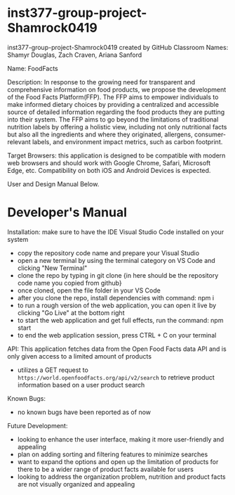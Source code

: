 # inst377-group-project-Shamrock0419
inst377-group-project-Shamrock0419 created by GitHub Classroom
Names: Shamyr Douglas, Zach Craven, Ariana Sanford

Name: FoodFacts

Description: In response to the growing need for transparent and comprehensive information on food products, we propose the development of the Food Facts Platform(FFP). The FFP aims to empower individuals to make informed dietary choices by providing a centralized and accessible source of detailed information regarding the food products they are putting into their system. The FFP aims to go beyond the limitations of traditional nutrition labels by offering a holistic view, including not only nutritional facts but also all the ingredients and where they originated, allergens, consumer-relevant labels, and environment impact metrics, such as carbon footprint.

Target Browsers: this application is designed to be compatible with modern web browsers and should work with Google Chrome, Safari, Microsoft Edge, etc.
Compatibility on both iOS and Android Devices is expected.

User and Design Manual Below.


# Developer's Manual 
Installation: make sure to have the IDE Visual Studio Code installed on your system
  - copy the repository code name and prepare your Visual Studio
  - open a new terminal by using the terminal category on VS Code and clicking "New Terminal"
  - clone the repo by typing in git clone {in here should be the repository code name you copied from github}
  - once cloned, open the file folder in your VS Code
  - after you clone the repo, install dependencies with command: npm i
  - to run a rough version of the web application, you can open it live by clicking "Go Live" at the bottom right
  - to start the web application and get full effects, run the command: npm start
  - to end the web application session, press CTRL + C on your terminal

API: This application fetches data from the Open Food Facts data API and is only given access to a limited amount of products
  - utilizes a GET request to `https://world.openfoodfacts.org/api/v2/search` to retrieve product information based on a user product search

Known Bugs: 
  - no known bugs have been reported as of now

Future Development:
  - looking to enhance the user interface, making it more user-friendly and appealing
  - plan on adding sorting and filtering features to minimize searches
  - want to expand the options and open up the limitation of products for there to be a wider range of product facts available for users
  - looking to address the organization problem, nutrition and product facts are not visually organized and appealing


